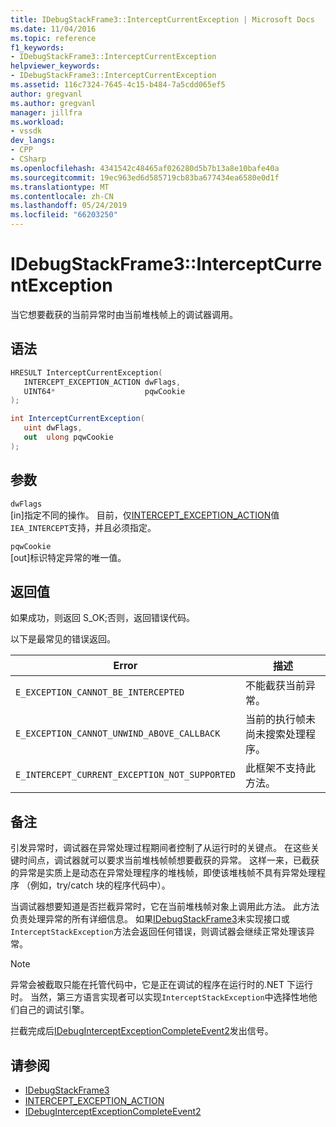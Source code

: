 ```yaml
---
title: IDebugStackFrame3::InterceptCurrentException | Microsoft Docs
ms.date: 11/04/2016
ms.topic: reference
f1_keywords:
- IDebugStackFrame3::InterceptCurrentException
helpviewer_keywords:
- IDebugStackFrame3::InterceptCurrentException
ms.assetid: 116c7324-7645-4c15-b484-7a5cdd065ef5
author: gregvanl
ms.author: gregvanl
manager: jillfra
ms.workload:
- vssdk
dev_langs:
- CPP
- CSharp
ms.openlocfilehash: 4341542c48465af026280d5b7b13a8e10bafe40a
ms.sourcegitcommit: 19ec963ed6d585719cb83ba677434ea6580e0d1f
ms.translationtype: MT
ms.contentlocale: zh-CN
ms.lasthandoff: 05/24/2019
ms.locfileid: "66203250"
---
```

# <a name="idebugstackframe3interceptcurrentexception"></a>IDebugStackFrame3::InterceptCurrentException
当它想要截获的当前异常时由当前堆栈帧上的调试器调用。

## <a name="syntax"></a>语法

```cpp
HRESULT InterceptCurrentException(
   INTERCEPT_EXCEPTION_ACTION dwFlags,
   UINT64*                    pqwCookie
);
```

```csharp
int InterceptCurrentException(
   uint dwFlags,
   out  ulong pqwCookie
);
```

## <a name="parameters"></a>参数
`dwFlags`\
[in]指定不同的操作。 目前，仅[INTERCEPT_EXCEPTION_ACTION](../../../extensibility/debugger/reference/intercept-exception-action.md)值`IEA_INTERCEPT`支持，并且必须指定。

`pqwCookie`\
[out]标识特定异常的唯一值。

## <a name="return-value"></a>返回值
 如果成功，则返回 S_OK;否则，返回错误代码。

 以下是最常见的错误返回。

|Error|描述|
|-----------|-----------------|
|`E_EXCEPTION_CANNOT_BE_INTERCEPTED`|不能截获当前异常。|
|`E_EXCEPTION_CANNOT_UNWIND_ABOVE_CALLBACK`|当前的执行帧未尚未搜索处理程序。|
|`E_INTERCEPT_CURRENT_EXCEPTION_NOT_SUPPORTED`|此框架不支持此方法。|

## <a name="remarks"></a>备注
 引发异常时，调试器在异常处理过程期间者控制了从运行时的关键点。 在这些关键时间点，调试器就可以要求当前堆栈帧帧想要截获的异常。 这样一来，已截获的异常是实质上是动态在异常处理程序的堆栈帧，即使该堆栈帧不具有异常处理程序 （例如，try/catch 块的程序代码中）。

 当调试器想要知道是否拦截异常时，它在当前堆栈帧对象上调用此方法。 此方法负责处理异常的所有详细信息。 如果[IDebugStackFrame3](../../../extensibility/debugger/reference/idebugstackframe3.md)未实现接口或`InterceptStackException`方法会返回任何错误，则调试器会继续正常处理该异常。

> [!NOTE]
> 异常会被截取只能在托管代码中，它是正在调试的程序在运行时的.NET 下运行时。 当然，第三方语言实现者可以实现`InterceptStackException`中选择性地他们自己的调试引擎。

 拦截完成后[IDebugInterceptExceptionCompleteEvent2](../../../extensibility/debugger/reference/idebuginterceptexceptioncompleteevent2.md)发出信号。

## <a name="see-also"></a>请参阅
- [IDebugStackFrame3](../../../extensibility/debugger/reference/idebugstackframe3.md)
- [INTERCEPT_EXCEPTION_ACTION](../../../extensibility/debugger/reference/intercept-exception-action.md)
- [IDebugInterceptExceptionCompleteEvent2](../../../extensibility/debugger/reference/idebuginterceptexceptioncompleteevent2.md)